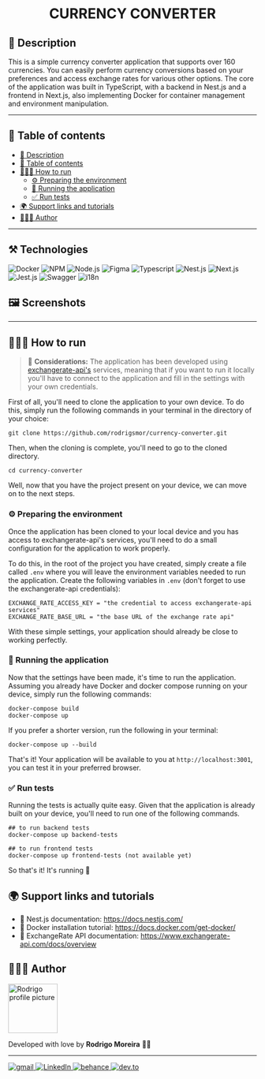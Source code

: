 <h1 align="center"> CURRENCY CONVERTER </h1>

## 📖 Description

This is a simple currency converter application that supports over 160 currencies. You can easily perform currency conversions based on your preferences and access exchange rates for various other options. The core of the application was built in TypeScript, with a backend in Nest.js and a frontend in Next.js, also implementing Docker for container management and environment manipulation.

---

## 📜 Table of contents

- [📖 Description](#-description)
- [📜 Table of contents](#-table-of-contents)
- [🏃🏽‍♂️ How to run](#️-how-to-run)
  - [⚙️ Preparing the environment](#️-preparing-the-environment)
  - [🚀 Running the application](#-running-the-application)
  - [✅ Run tests](#-run-tests)
- [🌍  Support links and tutorials](#--support-links-and-tutorials)
- [👨🏽‍🦱 Author](#-author)

---

## ⚒️ Technologies

<div>
  <img src="https://img.shields.io/badge/docker-%230db7ed.svg?style=for-the-badge&logo=docker&logoColor=white" alt="Docker"/>
  <img src="https://img.shields.io/badge/NPM-%23CB3837.svg?style=for-the-badge&logo=npm&logoColor=white" alt="NPM" />
  <img src="https://img.shields.io/badge/node.js-6DA55F?style=for-the-badge&logo=node.js&logoColor=white" alt="Node.js" />
  <img src="https://img.shields.io/badge/figma-%23F24E1E.svg?style=for-the-badge&logo=figma&logoColor=white" alt="Figma" />
  <img src="https://img.shields.io/badge/typescript-%23007ACC.svg?style=for-the-badge&logo=typescript&logoColor=white" alt="Typescript" />
  <img src="https://img.shields.io/badge/nestjs-%23E0234E.svg?style=for-the-badge&logo=nestjs&logoColor=white" alt="Nest.js" />
  <img src="https://img.shields.io/badge/Next-black?style=for-the-badge&logo=next.js&logoColor=white" alt="Next.js" />
  <img src="https://img.shields.io/badge/-jest-%23C21325?style=for-the-badge&logo=jest&logoColor=white" alt="Jest.js" />
  <img src="https://img.shields.io/badge/-Swagger-%23Clojure?style=for-the-badge&logo=swagger&logoColor=white" alt="Swagger" />
  <img src="https://img.shields.io/badge/i18n-0781b5?style=for-the-badge" alt="i18n" />
</div>

## 🖼️ Screenshots

----

## 🏃🏽‍♂️ How to run

> 💭 **Considerations:** The application has been developed using [exchangerate-api's](https://www.exchangerate-api.com/) services, meaning that if you want to run it locally you'll have to connect to the application and fill in the settings with your own credentials.

First of all, you'll need to clone the application to your own device. To do this, simply run the following commands in your terminal in the directory of your choice:

````
git clone https://github.com/rodrigsmor/currency-converter.git
````

Then, when the cloning is complete, you'll need to go to the cloned directory.

`````
cd currency-converter
`````

Well, now that you have the project present on your device, we can move on to the next steps.

### ⚙️ Preparing the environment

Once the application has been cloned to your local device and you has access to exchangerate-api's services, you'll need to do a small configuration for the application to work properly.

To do this, in the root of the project you have created, simply create a file called `.env` where you will leave the environment variables needed to run the application. Create the following variables in `.env` (don't forget to use the exchangerate-api credentials): 

````
EXCHANGE_RATE_ACCESS_KEY = "the credential to access exchangerate-api services"
EXCHANGE_RATE_BASE_URL = "the base URL of the exchange rate api"
````

With these simple settings, your application should already be close to working perfectly.

### 🚀 Running the application

Now that the settings have been made, it's time to run the application. Assuming you already have Docker and docker compose running on your device, simply run the following commands:

````
docker-compose build
docker-compose up
````

If you prefer a shorter version, run the following in your terminal:

````
docker-compose up --build
````

That's it! Your application will be available to you at `http://localhost:3001`, you can test it in your preferred browser.

### ✅ Run tests

Running the tests is actually quite easy. Given that the application is already built on your device, you'll need to run one of the following commands.

````
## to run backend tests
docker-compose up backend-tests

## to run frontend tests
docker-compose up frontend-tests (not available yet)
````

So that's it! It's running 🎉

## 🌍  Support links and tutorials

- 🔗 Nest.js documentation: https://docs.nestjs.com/
- 🔗 Docker installation tutorial: https://docs.docker.com/get-docker/
- 🔗 ExchangeRate API documentation: https://www.exchangerate-api.com/docs/overview


## 👨🏽‍🦱 Author

<img height="100px" src="https://avatars.githubusercontent.com/u/78985382?v=4" alt="Rodrigo profile picture">
<p>Developed with love by <b size="48px">Rodrigo Moreira</b> 
 💜🚀</p>

---

<div>
  <a href="mailto:rodrigsmor.pf@gmail.com">
    <img src="https://img.shields.io/badge/Gmail-D14836?style=for-the-badge&logo=gmail&logoColor=white" alt="gmail">
  </a>
  <a href="https://www.linkedin.com/in/psrodrigomoreira/">
    <img src="https://img.shields.io/badge/linkedin-%230077B5.svg?style=for-the-badge&logo=linkedin&logoColor=white" alt="LinkedIn">
  </a>
  <a href="https://www.behance.net/rodrigsmor">
    <img src="https://img.shields.io/badge/Behance-1769ff?style=for-the-badge&logo=behance&logoColor=white" alt="behance">
  </a>
  <a href="https://dev.to/psrodrigs">
    <img src="https://img.shields.io/badge/dev.to-0A0A0A?style=for-the-badge&logo=devdotto&logoColor=white" alt="dev.to">
  </a>
</div>

[def]: #📒-introduction
